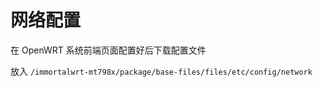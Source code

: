 # 网络配置

在 OpenWRT 系统前端页面配置好后下载配置文件

放入 `/immortalwrt-mt798x/package/base-files/files/etc/config/network`
